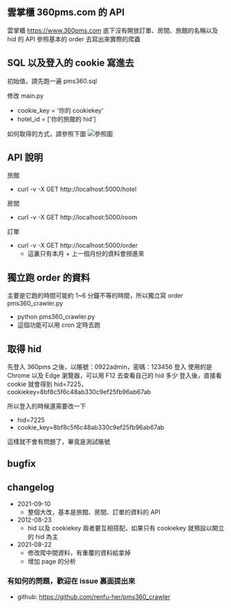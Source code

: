 ## 雲掌櫃 360pms.com 的 API

雲掌櫃 https://www.360pms.com 底下沒有開放訂單、房間、旅館的名稱以及 hid 的 API
參照基本的 order 去寫出來實際的爬蟲

## SQL 以及登入的 cookie 寫進去

初始值，請先跑一遍 pms360.sql

修改 main.py
- cookie_key = '你的 cookiekey'
- hotel_id = ['你的旅館的 hid']

如何取得的方式，請參照下圖
![參照圖](https://renfu-her.github.io/repo-images/website/360pms.png)

## API 說明

旅館
- curl -v -X GET http://localhost:5000/hotel

房間 
- curl -v -X GET http://localhost:5000/room

訂單
- curl -v -X GET http://localhost:5000/order
  - 這裏只有本月 + 上一個月份的資料會撈進來

## 獨立跑 order 的資料

主要是它跑的時間可能約 1~6 分鐘不等的時間，所以獨立寫 order
pms360_crawler.py

- python pms360_crawler.py
- 這個功能可以用 cron 定時去跑

## 取得 hid

先登入 360pms 之後，以賬號：0922admin，密碼：123456 登入
使用的是 Chrome 以及 Edge 瀏覽器，可以用 F12 去查看自己的 hid 多少
登入後，直接看 cookie 就會得到 hid=7225，cookiekey=8bf8c5f6c48ab330c9ef25fb96ab67ab

所以登入的時候還需要改一下
- hid=7225
- cookie_key=8bf8c5f6c48ab330c9ef25fb96ab67ab

這樣就不會有問題了，畢竟是測試賬號

## bugfix

## changelog
- 2021-09-10
  - 整個大改，基本是旅館、房間、訂單的資料的 API
- 2012-08-23
  - hid 以及 cookiekey 兩者要互相搭配，如果只有 cookiekey 就預設以開立的 hid 為主
- 2021-08-22 
  - 修改爬中間資料，有重覆的資料給拿掉
  - 增加 page 的分析

### 有如何的問題，歡迎在 issue 裏面提出來

- github: https://github.com/renfu-her/pms360_crawler

